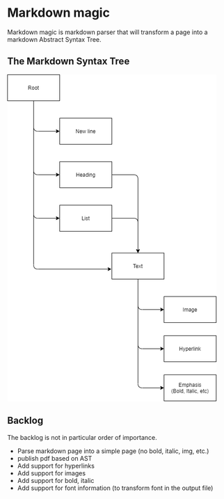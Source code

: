 # Markdown magic

Markdown magic is markdown parser that will transform a page into a markdown Abstract Syntax Tree.

## The Markdown Syntax Tree

![Syntax tree](MarkdownSyntaxTree.png)

## Backlog

The backlog is not in particular order of importance.

- Parse markdown page into a simple page (no bold, italic, img, etc.)
- publish pdf based on AST
- Add support for hyperlinks
- Add support for images
- Add support for bold, italic
- Add support for font information (to transform font in the output file)